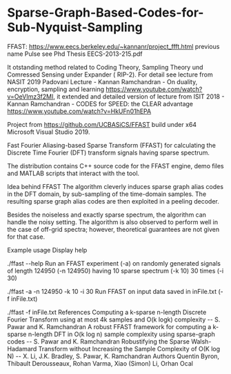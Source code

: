 # Sparse-Graph-Based-Codes-for-Sub-Nyquist-Sampling
FFAST: https://www.eecs.berkeley.edu/~kannanr/project_ffft.html
previous name Pulse see Phd Thesis EECS-2013-215.pdf


It otstanding method related to Coding Theory, Sampling Theory und Comressed Sensing under Expander ( RIP-2).
For detail see lecture from NASIT 2019 Padovani Lecture - Kannan Ramchandran - On duality, encryption, sampling and learning https://www.youtube.com/watch?v=OeVImz3f2MI, it extended and detailed version of lecture from ISIT 2018 - Kannan Ramchandran - CODES for SPEED: the CLEAR advantage https://www.youtube.com/watch?v=HkUFn01hEPA

Project from https://github.com/UCBASiCS/FFAST build under x64 Microsoft Visual Studio 2019.

Fast Fourier Aliasing-based Sparse Transform (FFAST) for calculating the Discrete Time Fourier (DFT) transform signals having sparse spectrum.

The distribution contains C++ source code for the FFAST engine, demo files and MATLAB scripts that interact with the tool.

Idea behind FFAST
The algorithm cleverly induces sparse graph alias codes in the DFT domain, by sub-sampling of the time-domain samples. The resulting sparse graph alias codes are then exploited in a peeling decoder.

Besides the noiseless and exactly sparse spectrum, the algorithm can handle the noisy setting. The algorithm is also observed to perform well in the case of off-grid spectra; however, theoretical guarantees are not given for that case.

Example usage
Display help

  ./ffast --help
Run an FFAST experiment (-a) on randomly generated signals of length 124950 (-n 124950) having 10 sparse spectrum (-k 10) 30 times (-i 30)

  ./ffast -a -n 124950 -k 10 -i 30
Run FFAST on input data saved in inFile.txt (-f inFile.txt)

  ./ffast -f inFile.txt
References
Computing a k-sparse n-length Discrete Fourier Transform using at most 4k samples and O(k logk) complexity -- S. Pawar and K. Ramchandran
A robust FFAST framework for computing a k-sparse n-length DFT in O(k log n) sample complexity using sparse-graph codes -- S. Pawar and K. Ramchandran
Robustifying the Sparse Walsh-Hadamard Transform without Increasing the Sample Complexity of O(K log N) -- X. Li, J.K. Bradley, S. Pawar, K. Ramchandran
Authors
Quentin Byron, Thibault Derousseaux, Rohan Varma, Xiao (Simon) Li, Orhan Ocal

